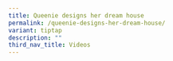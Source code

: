 ```yaml
---
title: Queenie designs her dream house
permalink: /queenie-designs-her-dream-house/
variant: tiptap
description: ""
third_nav_title: Videos
---
```

